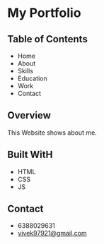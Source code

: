 # My Portfolio

## Table of Contents

- Home
- About
- Skills
- Education
- Work
- Contact

## Overview

This Website shows about me.

## Built WitH

- HTML
- CSS
- JS

## Contact

- 6388029631
- vivek97921@gmail.com
